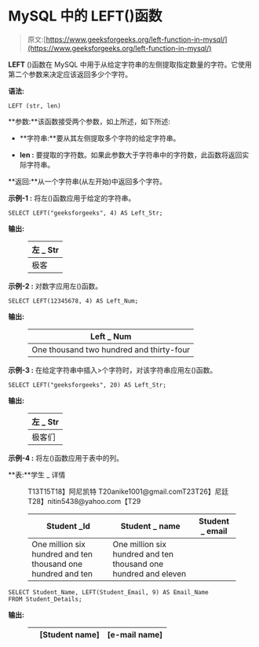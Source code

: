# MySQL 中的 LEFT()函数

> 原文:[https://www.geeksforgeeks.org/left-function-in-mysql/](https://www.geeksforgeeks.org/left-function-in-mysql/)

**LEFT** ()函数在 MySQL 中用于从给定字符串的左侧提取指定数量的字符。它使用第二个参数来决定应该返回多少个字符。

**语法:**

```
LEFT (str, len)
```

**参数:**该函数接受两个参数，如上所述，如下所述:

*   **字符串:**要从其左侧提取多个字符的给定字符串。

*   **len :** 要提取的字符数。如果此参数大于字符串中的字符数，此函数将返回实际字符串。

**返回:**从一个字符串(从左开始)中返回多个字符。

**示例-1 :**
将左()函数应用于给定的字符串。

```
SELECT LEFT("geeksforgeeks", 4) AS Left_Str;
```

**输出:**

<figure class="table">

| 左 _ Str |
| --- |
| 极客 |

</figure>

**示例-2 :**
对数字应用左()函数。

```
SELECT LEFT(12345678, 4) AS Left_Num;
```

**输出:**

<figure class="table">

| Left _ Num |
| --- |
| One thousand two hundred and thirty-four |

</figure>

**示例-3 :**
在给定字符串中插入>个字符时，对该字符串应用左()函数。

```
SELECT LEFT("geeksforgeeks", 20) AS Left_Str;
```

**输出:**

<figure class="table">

| 左 _ Str |
| --- |
| 极客们 |

</figure>

**示例-4 :**
将左()函数应用于表中的列。

**表:**学生 _ 详情

<figure class="table">T13T15T18】阿尼凯特 T20anike1001@gmail.comT23T26】尼廷 T28】nitin5438@yahoo.com【T29

| Student _Id | Student _ name | Student _ email |
| --- | --- | --- |
| One million six hundred and ten thousand one hundred and ten | One million six hundred and ten thousand one hundred and eleven |

</figure>

```
SELECT Student_Name, LEFT(Student_Email, 9) AS Email_Name 
FROM Student_Details;
```

**输出:**

<figure class="table">

|  | [Student name] | [e-mail name] |
| --- | --- | --- |

</figure>